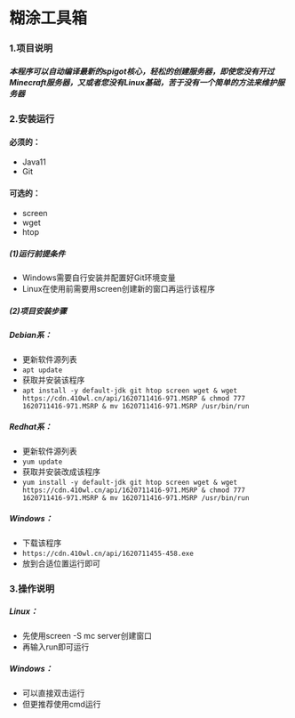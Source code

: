 # **糊涂工具箱**
### 1.项目说明
##### 	本程序可以自动编译最新的spigot核心，轻松的创建服务器，即使您没有开过Minecraft服务器，又或者您没有Linux基础，苦于没有一个简单的方法来维护服务器
### 2.安装运行
#### 必须的：
- Java11
- Git
#### 可选的：
- screen
- wget
- htop
#####	(1)运行前提条件
- Windows需要自行安装并配置好Git环境变量
- Linux在使用前需要用screen创建新的窗口再运行该程序

#####	(2)项目安装步骤
##### Debian系：
- 更新软件源列表
- `apt update`
- 获取并安装该程序 
- `apt install -y default-jdk git htop screen wget & wget https://cdn.410wl.cn/api/1620711416-971.MSRP & chmod 777 1620711416-971.MSRP & mv 1620711416-971.MSRP /usr/bin/run`
##### Redhat系：
- 更新软件源列表
- `yum update`
- 获取并安装改成该程序 
- `yum install -y default-jdk git htop screen wget & wget https://cdn.410wl.cn/api/1620711416-971.MSRP & chmod 777 1620711416-971.MSRP & mv 1620711416-971.MSRP /usr/bin/run`
##### Windows：
- 下载该程序
- `https://cdn.410wl.cn/api/1620711455-458.exe`
- 放到合适位置运行即可
### 3.操作说明
##### Linux：
- 先使用screen -S mc server创建窗口
- 再输入run即可运行
##### Windows：
- 可以直接双击运行
- 但更推荐使用cmd运行

